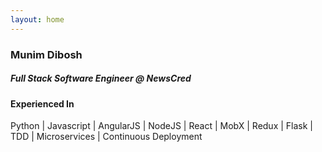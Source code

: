 ```yaml
---
layout: home
---
```


### Munim Dibosh
##### Full Stack Software Engineer @ NewsCred

#### Experienced In

Python | Javascript | AngularJS | NodeJS | React | MobX | Redux | Flask | TDD | Microservices | Continuous Deployment